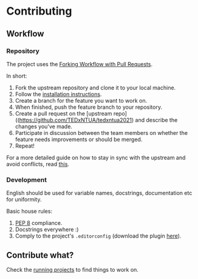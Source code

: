 # Contributing

## Workflow

### Repository

The project uses the [Forking Workflow with Pull Requests](https://www.atlassian.com/git/tutorials/making-a-pull-request).

In short:
1. Fork the upstream repository and clone it to your local machine.
1. Follow the [installation instructions](installation.md).
1. Create a branch for the feature you want to work on.
1. When finished, push the feature branch to your repository.
1. Create a pull request on the [upstream repo]((https://github.com/TEDxNTUA/tedxntua2021) and describe the changes you've made.
1. Participate in discussion between the team members on whether the feature needs improvements or should be merged.
1. Repeat!

For a more detailed guide on how to stay in sync with the upstream and avoid conflicts, read [this](https://gist.github.com/Chaser324/ce0505fbed06b947d962).

### Development

English should be used for variable names, docstrings, documentation etc for uniformity.

Basic house rules:
1. [PEP 8](https://www.python.org/dev/peps/pep-0008/) compliance.
1. Docstrings everywhere :)
1. Comply to the project's `.editorconfig` (download the plugin [here](https://editorconfig.org/#download)).

## Contribute what?

Check the [running projects](https://github.com/TEDxNTUA/tedxntua2021/projects) to find things to work on.
